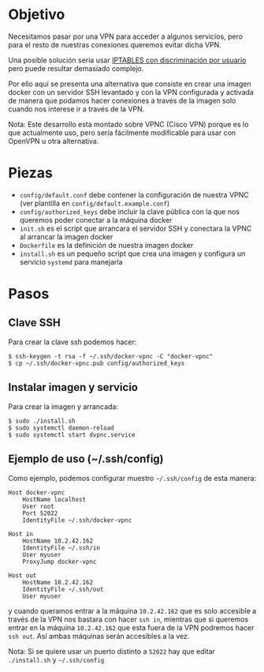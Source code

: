 # Objetivo

Necesitamos pasar por una VPN para acceder a algunos servicios, pero para el
resto de nuestras conexiones queremos evitar dicha VPN.

Una posible solución seria usar [IPTABLES con discriminación por usuario](https://www.niftiestsoftware.com/2011/08/28/making-all-network-traffic-for-a-linux-user-use-a-specific-network-interface/)
pero puede resultar demasiado complejo.

Por ello aquí se presenta una alternativa que consiste en crear una imagen
docker con un servidor SSH levantado y con la VPN configurada y activada
de manera que podamos hacer conexiones a través de la imagen solo cuando nos
interese ir a través de la VPN.

Nota: Este desarrollo esta montado sobre VPNC (Cisco VPN) porque es lo que
actualmente uso, pero sería fácilmente modificable para usar con OpenVPN
u otra alternativa.

# Piezas

* `config/default.conf` debe contener la configuración de nuestra VPNC
(ver plantilla en `config/default.example.conf`)
* `config/authorized_keys` debe incluir la clave pública con la que nos
queremos poder conectar a la máquina docker
* `init.sh` es el script que arrancara el servidor SSH y conectara la VPNC
al arrancar la imagen docker
* `Dockerfile` es la definición de nuestra imagen docker
* `install.sh` es un pequeño script que crea una imagen y configura un servicio
`systemd` para manejarla

# Pasos

## Clave SSH

Para crear la clave ssh podemos hacer:

```
$ ssh-keygen -t rsa -f ~/.ssh/docker-vpnc -C "docker-vpnc"
$ cp ~/.ssh/docker-vpnc.pub config/authorized_keys
```

## Instalar imagen y servicio

Para crear la imagen y arrancada:

```
$ sudo ./install.sh
$ sudo systemctl daemon-reload
$ sudo systemctl start dvpnc.service
```

## Ejemplo de uso (~/.ssh/config)

Como ejemplo, podemos configurar muestro `~/.ssh/config` de esta manera:

```
Host docker-vpnc
    HostName localhost
    User root
    Port 52022
    IdentityFile ~/.ssh/docker-vpnc

Host in
    HostName 10.2.42.162
    IdentityFile ~/.ssh/in
    User myuser
    ProxyJump docker-vpnc

Host out
    HostName 10.2.42.162
    IdentityFile ~/.ssh/out
    User myuser
```

y cuando queramos entrar a la máquina `10.2.42.162` que es solo accesible a
través de la VPN nos bastara con hacer `ssh in`, mientras que si queremos
entrar en la máquina `10.2.42.162` que esta fuera de la VPN podremos hacer
`ssh out`. Así ambas máquinas serán accesibles a la vez.

Nota: Si se quiere usar un puerto distinto a `52022` hay que editar `./install.sh`
y `~/.ssh/config`
